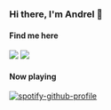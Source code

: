 ### Hi there, I'm Andrel 🙂

#### Find me here
<a href="https://www.linkedin.com/in/ackw"><img src="https://img.shields.io/badge/LinkedIn-0077B5?style=for-the-badge&logo=linkedin&logoColor=white"></a>
<a href="mailto:andrelckw@gmail.com"><img src="https://img.shields.io/badge/Gmail-D14836?style=for-the-badge&logo=gmail&logoColor=white"></a>

#### Now playing
[![spotify-github-profile](https://spotify-github-profile.vercel.app/api/view?uid=312xkjlpyfx4ebybiy4pcmk4ndx4&cover_image=true&theme=novatorem&bar_color=53b14f&bar_color_cover=false)](https://open.spotify.com/playlist/6NH7PBGwSXMu9ayvjItVgj?si=450f1c2bf7da4773)

<!-- #### Top Languages
<img align="left" src="https://github-readme-stats.vercel.app/api/top-langs?username=ackw&show_icons=true&locale=en&layout=compact"/> -->

<!-- ![](https://komarev.com/ghpvc/?username=ackw&color=orange) -->

<!--
**ackw/ackw** is a ✨ _special_ ✨ repository because its `README.md` (this file) appears on your GitHub profile.

Here are some ideas to get you started:

- 🔭 I’m currently working on ...
- 🌱 I’m currently learning ...
- 👯 I’m looking to collaborate on ...
- 🤔 I’m looking for help with ...
- 💬 Ask me about ...
- 📫 How to reach me: ...
- 😄 Pronouns: ...
- ⚡ Fun fact: ...
-->
